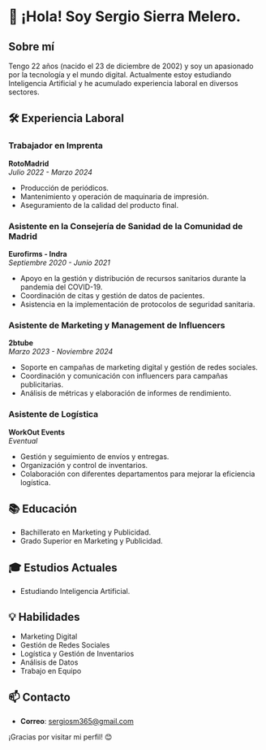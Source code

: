 
# 👋 ¡Hola! Soy Sergio Sierra Melero.

## Sobre mí
Tengo 22 años (nacido el 23 de diciembre de 2002) y soy un apasionado por la tecnología y el mundo digital. Actualmente estoy estudiando Inteligencia Artificial y he acumulado experiencia laboral en diversos sectores.

## 🛠️ Experiencia Laboral

### Trabajador en Imprenta
**RotoMadrid**  
*Julio 2022 - Marzo 2024*  
- Producción de periódicos.
- Mantenimiento y operación de maquinaria de impresión.
- Aseguramiento de la calidad del producto final.

### Asistente en la Consejería de Sanidad de la Comunidad de Madrid
**Eurofirms - Indra**  
*Septiembre 2020 - Junio 2021*  
- Apoyo en la gestión y distribución de recursos sanitarios durante la pandemia del COVID-19.
- Coordinación de citas y gestión de datos de pacientes.
- Asistencia en la implementación de protocolos de seguridad sanitaria.

### Asistente de Marketing y Management de Influencers
**2btube**  
*Marzo 2023 - Noviembre 2024*  
- Soporte en campañas de marketing digital y gestión de redes sociales.
- Coordinación y comunicación con influencers para campañas publicitarias.
- Análisis de métricas y elaboración de informes de rendimiento.

### Asistente de Logística
**WorkOut Events**  
*Eventual*  
- Gestión y seguimiento de envíos y entregas.
- Organización y control de inventarios.
- Colaboración con diferentes departamentos para mejorar la eficiencia logística.

## 📚 Educación
- Bachillerato en Marketing y Publicidad.
- Grado Superior en Marketing y Publicidad.

## 🎓 Estudios Actuales
- Estudiando Inteligencia Artificial.

## 💡 Habilidades
- Marketing Digital
- Gestión de Redes Sociales
- Logística y Gestión de Inventarios
- Análisis de Datos
- Trabajo en Equipo

## 📫 Contacto
- **Correo**: sergiosm365@gmail.com

¡Gracias por visitar mi perfil! 😊
